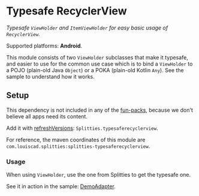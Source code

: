# Typesafe RecyclerView

*Typesafe `ViewHolder` and `ItemViewHolder` for easy basic usage of
`RecyclerView`.*

Supported platforms: **Android**.

This module consists of two `ViewHolder` subclasses that make it typesafe,
and easier to use for the common use case which is to bind a `ViewHolder` to a
POJO (plain-old Java `Object`) or a POKA (plain-old Kotlin `Any`).
See the sample to understand how it works.

## Setup

This dependency is not included in any of the [fun-packs](../../README.md#download),
because we don't believe all apps need its content.

Add it with [refreshVersions](https://github.com/jmfayard/refreshVersions):
`Splitties.typesaferecyclerview`.

For reference, the maven coordinates of this module are `com.louiscad.splitties:splitties-typesaferecyclerview`.

### Usage

When using `ViewHolder`, use the one from Splitties to get the typesafe one.

See it in action in the sample: [DemoAdapter](
../../samples/android-app/src/androidMain/kotlin/com/example/splitties/demo/DemoAdapter.kt
).
